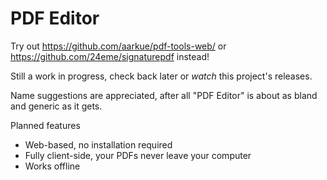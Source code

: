 # PDF Editor

Try out https://github.com/aarkue/pdf-tools-web/ or https://github.com/24eme/signaturepdf instead!

Still a work in progress, check back later or *watch* this project's releases.

Name suggestions are appreciated, after all "PDF Editor" is about as bland and generic as it gets.

Planned features

- Web-based, no installation required
- Fully client-side, your PDFs never leave your computer
- Works offline
